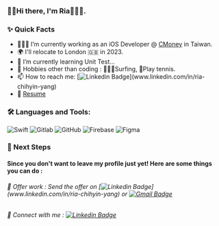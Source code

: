 ### 👋🏻Hi there, I'm Ria👩🏻‍💻.

### ✨ Quick Facts

- 👩🏻‍💻 I’m currently working as an iOS Developer @ [CMoney](http://www.cmoney.com.tw) in Taiwan.
- 🌍 I'll relocate to London 🇬🇧 in 2023.
- 🌱 I’m currently learning Unit Test...
- 🎿 Hobbies other than coding : 🏄🏻‍♀️Surfing, 🎾Play tennis.
- 📫 How to reach me: [![Linkedin Badge](https://img.shields.io/badge/-Ria_(chih_yin)_Yang-blue?style=flat-square&logo=Linkedin&logoColor=white&link=www.linkedin.com/in/ria-chihyin-yang)](www.linkedin.com/in/ria-chihyin-yang)
- 📝 [Resume](https://drive.google.com/file/d/1xIBJtBlz4w_T-5kGuHkC9VAA7SWdxbUo/view?usp=sharing)

### 🛠️ Languages and Tools:
![Swift](https://img.shields.io/badge/-Swift-black?style=flat-square&logo=Swift)
![Gitlab](https://img.shields.io/badge/-Gitlab-black?style=flat-square&logo=gitlab)
![GitHub](https://img.shields.io/badge/-GitHub-black?style=flat-square&logo=github)
![Firebase](https://img.shields.io/badge/-Firebase-black?style=flat-square&logo=Firebase)
![Figma](https://img.shields.io/badge/-Figma-black?style=flat-square&logo=Figma)


### 👣 Next Steps

#### Since you don't want to leave my profile just yet! Here are some things you can do :

###### 🐰 Offer work : Send the offer on [![Linkedin Badge](https://img.shields.io/badge/-Ria_(chih_yin)_Yang-blue?style=flat-square&logo=Linkedin&logoColor=white&link=www.linkedin.com/in/ria-chihyin-yang)](www.linkedin.com/in/ria-chihyin-yang) or [![Gmail Badge](https://img.shields.io/badge/-ria.chihyin.yang@gmail.com-c14438?style=flat-square&logo=Gmail&logoColor=white&link=mailto:ria.chihyin.yang@gmail.com)](mailto:ria.chihyin.yang@gmail.com)

###### 🐰 Connect with me : [![Linkedin Badge](https://img.shields.io/badge/-Aman_Ansari-blue?style=flat-square&logo=Linkedin&logoColor=white&link=https://www.linkedin.com/in/aman-atg/)](https://www.linkedin.com/in/aman-atg/)
